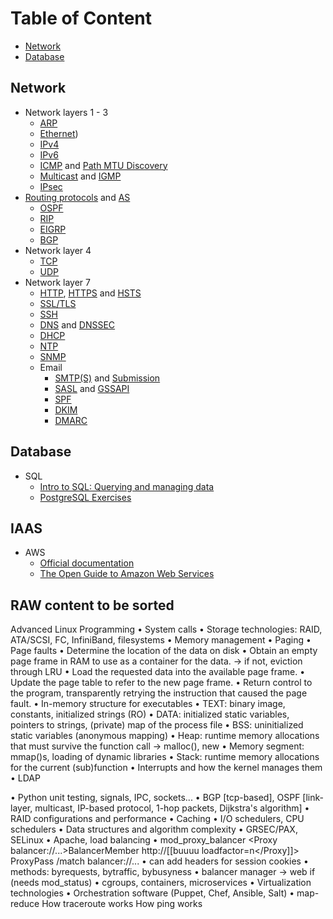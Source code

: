 # Table of Content
- [Network](#network)
- [Database](#database)

## Network
- Network layers 1 - 3
  - [ARP](https://en.wikipedia.org/wiki/Address_Resolution_Protocol)
  - [Ethernet](https://en.wikipedia.org/wiki/Ethernet))
  - [IPv4](https://en.wikipedia.org/wiki/IPv4)
  - [IPv6](https://en.wikipedia.org/wiki/IPv6)
  - [ICMP](https://en.wikipedia.org/wiki/https://en.wikipedia.org/wiki/Internet_Control_Message_Protocol) and [Path MTU Discovery](https://en.wikipedia.org/wiki/Path_MTU_Discovery)
  - [Multicast](https://en.wikipedia.org/wiki/IP_multicast) and [IGMP](https://en.wikipedia.org/wiki/Internet_Group_Management_Protocol)
  - [IPsec](https://en.wikipedia.org/wiki/IPsec)
- [Routing protocols](https://en.wikipedia.org/wiki/Routing_protocol) and [AS](https://en.wikipedia.org/wiki/Autonomous_system_(Internet))
  - [OSPF](https://en.wikipedia.org/wiki/Open_Shortest_Path_First)
  - [RIP](https://en.wikipedia.org/wiki/Routing_Information_Protocol)
  - [EIGRP](https://en.wikipedia.org/wiki/Enhanced_Interior_Gateway_Routing_Protocol)
  - [BGP](https://en.wikipedia.org/wiki/Border_Gateway_Protocol)
- Network layer 4
  - [TCP](https://en.wikipedia.org/wiki/Transmission_Control_Protocol)
  - [UDP](https://en.wikipedia.org/wiki/User_Datagram_Protocol)
- Network layer 7
  - [HTTP](https://en.wikipedia.org/wiki/Hypertext_Transfer_Protocol), [HTTPS](https://en.wikipedia.org/wiki/HTTPS) and [HSTS](https://en.wikipedia.org/wiki/HTTP_Strict_Transport_Security)
  - [SSL/TLS](https://en.wikipedia.org/wiki/Transport_Layer_Security)
  - [SSH](https://en.wikipedia.org/wiki/Secure_Shell)
  - [DNS](https://en.wikipedia.org/wiki/Domain_Name_System) and [DNSSEC](https://en.wikipedia.org/wiki/Domain_Name_System_Security_Extensions)
  - [DHCP](https://en.wikipedia.org/wiki/Dynamic_Host_Configuration_Protocol)
  - [NTP](https://en.wikipedia.org/wiki/Network_Time_Protocol)
  - [SNMP](https://en.wikipedia.org/wiki/Simple_Network_Management_Protocol)
  - Email
    - [SMTP(S)](https://en.wikipedia.org/wiki/Simple_Mail_Transfer_Protocol) and [Submission](https://en.wikipedia.org/wiki/Message_submission_agent)
    - [SASL](https://en.wikipedia.org/wiki/Simple_Authentication_and_Security_Layer) and [GSSAPI](https://docs.oracle.com/cd/E19683-01/816-1331/6m7oo9sn3/index.html)
    - [SPF](https://en.wikipedia.org/wiki/Sender_Policy_Framework)
    - [DKIM](https://en.wikipedia.org/wiki/DomainKeys_Identified_Mail)
    - [DMARC](https://en.wikipedia.org/wiki/DMARC)

## Database
- SQL
  - [Intro to SQL: Querying and managing data](https://www.khanacademy.org/computing/computer-programming/sql)
  - [PostgreSQL Exercises](https://pgexercises.com/)

## IAAS
- AWS
  - [Official documentation](https://aws.amazon.com/documentation/)
  - [The Open Guide to Amazon Web Services](https://github.com/open-guides/og-aws)


## RAW content to be sorted
Advanced Linux Programming
• System calls
• Storage technologies: RAID, ATA/SCSI, FC, InfiniBand, filesystems
• Memory management
  • Paging
  • Page faults
    • Determine the location of the data on disk
    • Obtain an empty page frame in RAM to use as a container for the data. → if not, eviction through LRU
    • Load the requested data into the available page frame.
    • Update the page table to refer to the new page frame.
    • Return control to the program, transparently retrying the instruction that caused the page fault.
• In-memory structure for executables
  • TEXT: binary image, constants, initialized strings (RO)
  • DATA: initialized static variables, pointers to strings, (private) map of the process file
  • BSS: uninitialized static variables (anonymous mapping)
  • Heap: runtime memory allocations that must survive the function call → malloc(), new
  • Memory segment: mmap()s, loading of dynamic libraries
  • Stack: runtime memory allocations for the current (sub)function
• Interrupts and how the kernel manages them
• LDAP

• Python unit testing, signals, IPC, sockets...
• BGP [tcp-based], OSPF [link-layer, multicast, IP-based protocol, 1-hop packets, Dijkstra's algorithm]
• RAID configurations and performance
• Caching
• I/O schedulers, CPU schedulers
• Data structures and algorithm complexity
• GRSEC/PAX, SELinux
• Apache, load balancing
  • mod_proxy_balancer <Proxy balancer://...>BalancerMember http://[[buuuu loadfactor=n</Proxy]]> ProxyPass /match balancer://...
  • can add headers for session cookies
  • methods: byrequests, bytraffic, bybusyness
  • balancer manager → web if (needs mod_status)
• cgroups, containers, microservices
• Virtualization technologies
• Orchestration software (Puppet, Chef, Ansible, Salt)
• map-reduce
How traceroute works
How ping works
